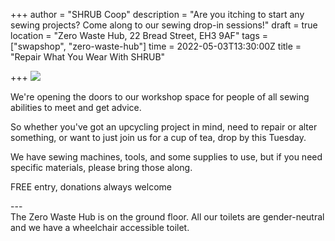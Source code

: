 +++
author = "SHRUB Coop"
description = "Are you itching to start any sewing projects? Come along to our sewing drop-in sessions!"
draft = true
location = "Zero Waste Hub, 22 Bread Street, EH3 9AF"
tags = ["swapshop", "zero-waste-hub"]
time = 2022-05-03T13:30:00Z
title = "Repair What You Wear With SHRUB"

+++
![](https://res.cloudinary.com/shrub-co-op/image/upload/v1637237913/shrubcoop.org/media/IMG_7913_mmvgul.jpg)

We're opening the doors to our workshop space for people of all sewing abilities to meet and get advice.

So whether you've got an upcycling project in mind, need to repair or alter something, or want to just join us for a cup of tea, drop by this Tuesday.

We have sewing machines, tools, and some supplies to use, but if you need specific materials, please bring those along.

FREE entry, donations always welcome

\---  
The Zero Waste Hub is on the ground floor. All our toilets are gender-neutral and we have a wheelchair accessible toilet.